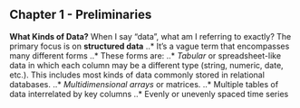 ## Chapter 1 - Preliminaries


**What Kinds of Data?**
When I say “data”, what am I referring to exactly? The primary focus is on **structured data**
..* It’s a vague term that encompasses many different forms
..* These forms are:
..* *Tabular* or spreadsheet-like data in which each column may be a different type (string, numeric, date, etc.). This includes most kinds of data commonly stored in relational databases.
..* *Multidimensional arrays* or matrices.
..* Multiple tables of data interrelated by key columns
..* Evenly or unevenly spaced time series

